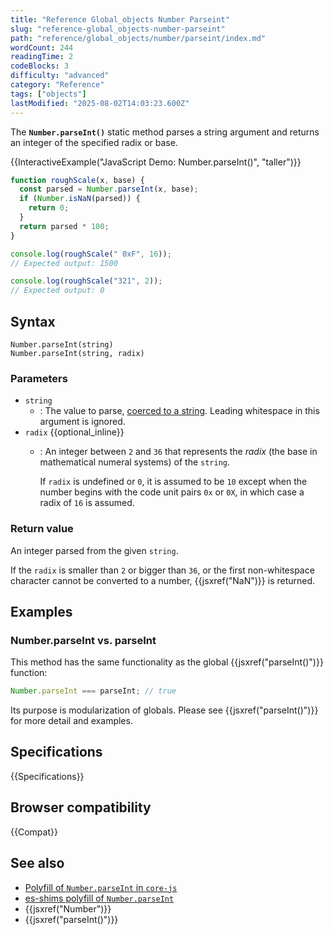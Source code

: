 ```yaml
---
title: "Reference Global_objects Number Parseint"
slug: "reference-global_objects-number-parseint"
path: "reference/global_objects/number/parseint/index.md"
wordCount: 244
readingTime: 2
codeBlocks: 3
difficulty: "advanced"
category: "Reference"
tags: ["objects"]
lastModified: "2025-08-02T14:03:23.600Z"
---
```



The **`Number.parseInt()`** static method parses a string argument and
returns an integer of the specified radix or base.

{{InteractiveExample("JavaScript Demo: Number.parseInt()", "taller")}}

```js interactive-example
function roughScale(x, base) {
  const parsed = Number.parseInt(x, base);
  if (Number.isNaN(parsed)) {
    return 0;
  }
  return parsed * 100;
}

console.log(roughScale(" 0xF", 16));
// Expected output: 1500

console.log(roughScale("321", 2));
// Expected output: 0
```

## Syntax

```js-nolint
Number.parseInt(string)
Number.parseInt(string, radix)
```

### Parameters

- `string`
  - : The value to parse, [coerced to a string](/en-US/docs/Web/JavaScript/Reference/Global_Objects/String#string_coercion). Leading whitespace in this argument is ignored.
- `radix` {{optional_inline}}
  - : An integer between `2` and `36` that represents the
    _radix_ (the base in mathematical numeral systems) of the
    `string`.

    If `radix` is undefined or `0`, it is assumed to be `10` except when the number begins with the code unit pairs `0x` or `0X`, in which case a radix of `16` is assumed.

### Return value

An integer parsed from the given `string`.

If the `radix` is smaller than `2` or bigger than
`36`, or the first non-whitespace character cannot be converted to a number,
{{jsxref("NaN")}} is returned.

## Examples

### Number.parseInt vs. parseInt

This method has the same functionality as the global {{jsxref("parseInt()")}} function:

```js
Number.parseInt === parseInt; // true
```

Its purpose is modularization of globals. Please see
{{jsxref("parseInt()")}} for more detail and examples.

## Specifications

{{Specifications}}

## Browser compatibility

{{Compat}}

## See also

- [Polyfill of `Number.parseInt` in `core-js`](https://github.com/zloirock/core-js#ecmascript-number)
- [es-shims polyfill of `Number.parseInt`](https://www.npmjs.com/package/number.parseInt)
- {{jsxref("Number")}}
- {{jsxref("parseInt()")}}
